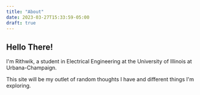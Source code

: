 ```yaml
---
title: "About"
date: 2023-03-27T15:33:59-05:00
draft: true
---
```


## Hello There!

I'm Rithwik, a student in Electrical Engineering at the University of Illinois at Urbana-Champaign.

This site will be my outlet of random thoughts I have and different things I'm exploring.
